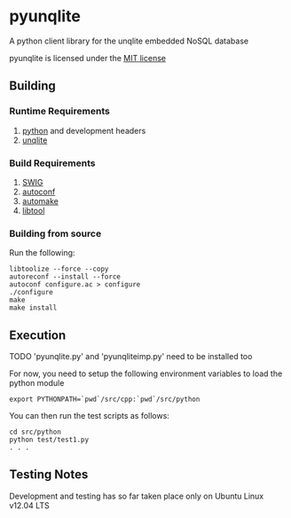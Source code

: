 # pyunqlite

A python client library for the unqlite embedded NoSQL database

pyunqlite is licensed under the [MIT license](http://www.opensource.org/licenses/mit-license.php)

## Building

### Runtime Requirements

1. [python](http://www.python.org/) and development headers
2. [unqlite](http://unqlite.org/)

### Build Requirements

1. [SWIG](http://www.swig.org/)
2. [autoconf](http://www.gnu.org/software/autoconf/)
3. [automake](http://www.gnu.org/software/automake/)
4. [libtool](http://www.gnu.org/software/libtool/)

### Building from source

Run the following:
	
	libtoolize --force --copy
	autoreconf --install --force
	autoconf configure.ac > configure
    ./configure
    make
	make install

## Execution

TODO 'pyunqlite.py' and 'pyunqliteimp.py' need to be installed too

For now, you need to setup the following environment variables to load the python module

    export PYTHONPATH=`pwd`/src/cpp:`pwd`/src/python

You can then run the test scripts as follows:

    cd src/python
    python test/test1.py
    . . .

## Testing Notes

Development and testing has so far taken place only on Ubuntu Linux v12.04 LTS
